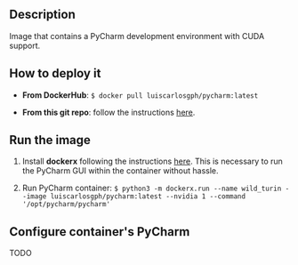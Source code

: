 Description
-----------

Image that contains a PyCharm development environment with CUDA support.

How to deploy it
----------------
* **From DockerHub**: `$ docker pull luiscarlosgph/pycharm:latest`

* **From this git repo**: follow the instructions [here](https://github.com/luiscarlosgph/docker-templates#how-to-use-any-of-the-templates).

Run the image
-------------

1. Install **dockerx** following the instructions [here](https://github.com/luiscarlosgph/dockerx#install-using-pip). This is necessary to run the PyCharm GUI within the container without hassle. 

2. Run PyCharm container: `$ python3 -m dockerx.run --name wild_turin --image luiscarlosgph/pycharm:latest --nvidia 1 --command '/opt/pycharm/pycharm'`

Configure container's PyCharm
-----------------------------

TODO
